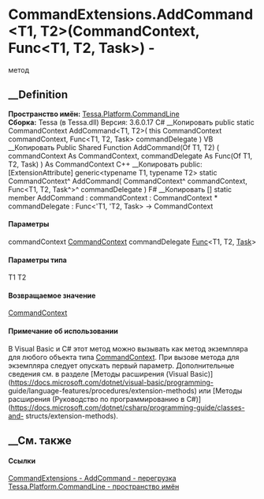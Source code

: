 # CommandExtensions.AddCommand<T1, T2>(CommandContext, Func<T1, T2, Task>) -
метод
##  __Definition
 **Пространство имён:**
[Tessa.Platform.CommandLine](N_Tessa_Platform_CommandLine.htm)  
 **Сборка:** Tessa (в Tessa.dll) Версия: 3.6.0.17
C# __Копировать
     public static CommandContext AddCommand<T1, T2>(
    	this CommandContext commandContext,
    	Func<T1, T2, Task> commandDelegate
    )
VB __Копировать
    <ExtensionAttribute>
    Public Shared Function AddCommand(Of T1, T2) ( 
    	commandContext As CommandContext,
    	commandDelegate As Func(Of T1, T2, Task)
    ) As CommandContext
C++ __Копировать
     public:
    [ExtensionAttribute]
    generic<typename T1, typename T2>
    static CommandContext^ AddCommand(
    	CommandContext^ commandContext, 
    	Func<T1, T2, Task^>^ commandDelegate
    )
F# __Копировать
     [<ExtensionAttribute>]
    static member AddCommand : 
            commandContext : CommandContext * 
            commandDelegate : Func<'T1, 'T2, Task> -> CommandContext 
#### Параметры
commandContext
[CommandContext](T_Tessa_Platform_CommandLine_CommandContext.htm)
commandDelegate
[Func](https://learn.microsoft.com/dotnet/api/system.func-3)<T1, T2,
[Task](https://learn.microsoft.com/dotnet/api/system.threading.tasks.task)>
#### Параметры типа
T1
T2
#### Возвращаемое значение
[CommandContext](T_Tessa_Platform_CommandLine_CommandContext.htm)
#### Примечание об использовании
В Visual Basic и C# этот метод можно вызывать как метод экземпляра для любого
объекта типа
[CommandContext](T_Tessa_Platform_CommandLine_CommandContext.htm). При вызове
метода для экземпляра следует опускать первый параметр. Дополнительные
сведения см. в разделе [Методы расширения (Visual
Basic)](https://docs.microsoft.com/dotnet/visual-basic/programming-
guide/language-features/procedures/extension-methods) или [Методы расширения
(Руководство по программированию в
C#)](https://docs.microsoft.com/dotnet/csharp/programming-guide/classes-and-
structs/extension-methods).
##  __См. также
#### Ссылки
[CommandExtensions - ](T_Tessa_Platform_CommandLine_CommandExtensions.htm)
[AddCommand -
перегрузка](Overload_Tessa_Platform_CommandLine_CommandExtensions_AddCommand.htm)
[Tessa.Platform.CommandLine - пространство
имён](N_Tessa_Platform_CommandLine.htm)
